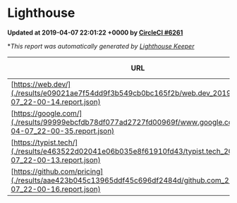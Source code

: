 
# Lighthouse

**Updated at 2019-04-07 22:01:22 +0000 by [CircleCI #6261](https://circleci.com/gh/ItinerisLtd/lighthouse-keeper-example/6261)**

**This report was automatically generated by [Lighthouse Keeper](https://github.com/itinerisltd/lighthouse-keeper)*

| URL | Performance | Accessibility | Best Practices | SEO | PWA | Updated At |
| --- | --- | --- | --- | --- | --- | --- |
| [https://web.dev/](./results/e09021ae7f54dd9f3b549cb0bc165f2b/web.dev_2019-04-07_22-00-14.report.json) | 0.96 | 0.93 | 1 | 0.96 | 1 | 2019-04-07T22:00:14.391Z |
| [https://google.com/](./results/99999ebcfdb78df077ad2727fd00969f/www.google.com_2019-04-07_22-00-35.report.json) | 0.95 | 0.71 | 0.93 | 0.82 | 0.58 | 2019-04-07T22:00:35.106Z |
| [https://typist.tech/](./results/e463522d02041e06b035e8f61910fd43/typist.tech_2019-04-07_22-00-13.report.json) | 1 |  |  |  |  | 2019-04-07T22:00:13.686Z |
| [https://github.com/pricing](./results/aae423b045c13965ddf45c696df2484d/github.com_2019-04-07_22-00-16.report.json) | 0.88 | 0.89 | 0.93 | 0.9 | 0.58 | 2019-04-07T22:00:16.208Z |
